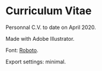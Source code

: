 # Curriculum Vitae

Personnal C.V. to date on April 2020.

Made with Adobe Illustrator.

Font: [Roboto](https://fonts.google.com/specimen/Roboto).

Export settings: minimal.